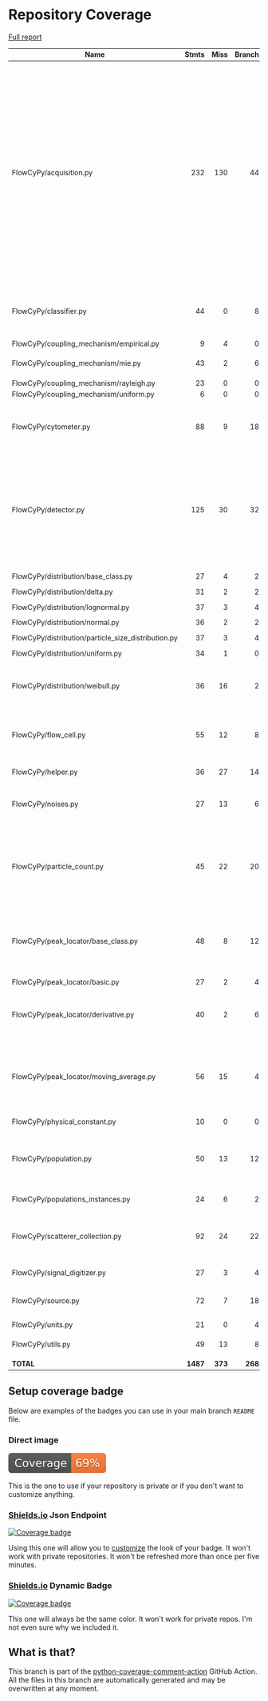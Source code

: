 # Repository Coverage

[Full report](https://htmlpreview.github.io/?https://github.com/MartinPdeS/FlowCyPy/blob/python-coverage-comment-action-data/htmlcov/index.html)

| Name                                                  |    Stmts |     Miss |   Branch |   BrPart |   Cover |   Missing |
|------------------------------------------------------ | -------: | -------: | -------: | -------: | ------: | --------: |
| FlowCyPy/acquisition.py                               |      232 |      130 |       44 |        2 |     40% |78-109, 147-168, 219-254, 278-281, 397-418, 437-444, 520->exit, 555-570, 602-625, 645-662, 666-721, 744-761, 764->exit |
| FlowCyPy/classifier.py                                |       44 |        0 |        8 |        4 |     92% |32->35, 74->78, 121->125, 172->176 |
| FlowCyPy/coupling\_mechanism/empirical.py             |        9 |        4 |        0 |        0 |     56% |     39-47 |
| FlowCyPy/coupling\_mechanism/mie.py                   |       43 |        2 |        6 |        3 |     90% |82->96, 119, 183 |
| FlowCyPy/coupling\_mechanism/rayleigh.py              |       23 |        0 |        0 |        0 |    100% |           |
| FlowCyPy/coupling\_mechanism/uniform.py               |        6 |        0 |        0 |        0 |    100% |           |
| FlowCyPy/cytometer.py                                 |       88 |        9 |       18 |        3 |     87% |192, 280, 285-288, 308-312 |
| FlowCyPy/detector.py                                  |      125 |       30 |       32 |        5 |     70% |85, 105, 127, 139-141, 145, 283-284, 320, 377-394, 425-439 |
| FlowCyPy/distribution/base\_class.py                  |       27 |        4 |        2 |        1 |     83% |32, 36, 65, 72 |
| FlowCyPy/distribution/delta.py                        |       31 |        2 |        2 |        1 |     91% |   74, 104 |
| FlowCyPy/distribution/lognormal.py                    |       37 |        3 |        4 |        2 |     88% |90, 92, 124 |
| FlowCyPy/distribution/normal.py                       |       36 |        2 |        2 |        1 |     92% |   89, 128 |
| FlowCyPy/distribution/particle\_size\_distribution.py |       37 |        3 |        4 |        2 |     88% |87, 89, 133 |
| FlowCyPy/distribution/uniform.py                      |       34 |        1 |        0 |        0 |     97% |       117 |
| FlowCyPy/distribution/weibull.py                      |       36 |       16 |        2 |        0 |     53% |28, 32, 36, 57-62, 79, 102-112, 115 |
| FlowCyPy/flow\_cell.py                                |       55 |       12 |        8 |        3 |     73% |62, 69, 75, 100-108, 134 |
| FlowCyPy/helper.py                                    |       36 |       27 |       14 |        0 |     18% |63-87, 148-165 |
| FlowCyPy/noises.py                                    |       27 |       13 |        6 |        0 |     42% |3-5, 65-67, 77, 81-87 |
| FlowCyPy/particle\_count.py                           |       45 |       22 |       20 |        6 |     45% |30-31, 35, 41, 64-72, 94, 101-104, 110, 115-120, 127 |
| FlowCyPy/peak\_locator/base\_class.py                 |       48 |        8 |       12 |        5 |     75% |34, 37, 51, 84->87, 104, 107, 150-153 |
| FlowCyPy/peak\_locator/basic.py                       |       27 |        2 |        4 |        2 |     87% |46->49, 50, 108 |
| FlowCyPy/peak\_locator/derivative.py                  |       40 |        2 |        6 |        2 |     91% |50->55, 55->exit, 128-137 |
| FlowCyPy/peak\_locator/moving\_average.py             |       56 |       15 |        4 |        2 |     72% |53->56, 58->exit, 107-116, 121-129, 136-166 |
| FlowCyPy/physical\_constant.py                        |       10 |        0 |        0 |        0 |    100% |           |
| FlowCyPy/population.py                                |       50 |       13 |       12 |        5 |     71% |53, 76-77, 82, 105-106, 111, 124-133 |
| FlowCyPy/populations\_instances.py                    |       24 |        6 |        2 |        0 |     77% |7, 17, 56-65 |
| FlowCyPy/scatterer\_collection.py                     |       92 |       24 |       22 |        1 |     66% |48-50, 67-86, 124, 141-159, 212 |
| FlowCyPy/signal\_digitizer.py                         |       27 |        3 |        4 |        2 |     84% | 63-64, 87 |
| FlowCyPy/source.py                                    |       72 |        7 |       18 |        6 |     86% |33, 38, 48, 51, 58, 61, 71 |
| FlowCyPy/units.py                                     |       21 |        0 |        4 |        0 |    100% |           |
| FlowCyPy/utils.py                                     |       49 |       13 |        8 |        2 |     70% |31, 35, 43, 81-95 |
|                                             **TOTAL** | **1487** |  **373** |  **268** |   **60** | **70%** |           |


## Setup coverage badge

Below are examples of the badges you can use in your main branch `README` file.

### Direct image

[![Coverage badge](https://raw.githubusercontent.com/MartinPdeS/FlowCyPy/python-coverage-comment-action-data/badge.svg)](https://htmlpreview.github.io/?https://github.com/MartinPdeS/FlowCyPy/blob/python-coverage-comment-action-data/htmlcov/index.html)

This is the one to use if your repository is private or if you don't want to customize anything.

### [Shields.io](https://shields.io) Json Endpoint

[![Coverage badge](https://img.shields.io/endpoint?url=https://raw.githubusercontent.com/MartinPdeS/FlowCyPy/python-coverage-comment-action-data/endpoint.json)](https://htmlpreview.github.io/?https://github.com/MartinPdeS/FlowCyPy/blob/python-coverage-comment-action-data/htmlcov/index.html)

Using this one will allow you to [customize](https://shields.io/endpoint) the look of your badge.
It won't work with private repositories. It won't be refreshed more than once per five minutes.

### [Shields.io](https://shields.io) Dynamic Badge

[![Coverage badge](https://img.shields.io/badge/dynamic/json?color=brightgreen&label=coverage&query=%24.message&url=https%3A%2F%2Fraw.githubusercontent.com%2FMartinPdeS%2FFlowCyPy%2Fpython-coverage-comment-action-data%2Fendpoint.json)](https://htmlpreview.github.io/?https://github.com/MartinPdeS/FlowCyPy/blob/python-coverage-comment-action-data/htmlcov/index.html)

This one will always be the same color. It won't work for private repos. I'm not even sure why we included it.

## What is that?

This branch is part of the
[python-coverage-comment-action](https://github.com/marketplace/actions/python-coverage-comment)
GitHub Action. All the files in this branch are automatically generated and may be
overwritten at any moment.
